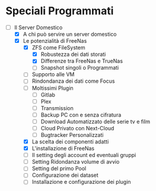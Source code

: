 # Speciali Programmati

- [ ]  Il Server Domestico
    - [X]  A chi può servire un server domestico
    - [X]  Le potenzialità di FreeNas
        - [X]  ZFS come FileSystem
            - [X]  Robustezza dei dati storati
            - [X] Differenze tra FreeNas e TrueNas
            - [ ]  Snapshot singoli o Programmati
        - [ ]  Supporto alle VM
        - [ ]  Rindondanza dei dati come Focus
        - [ ]  Moltissimi Plugin
            - [ ]  Gitlab
            - [ ]  Plex
            - [ ]  Transmission
            - [ ]  Backup PC con e senza cifratura
            - [ ]  Download Automatizzato delle serie tv e film
            - [ ]  Cloud Privato con Next-Cloud
            - [ ]  Bugtracker Personalizzati
        - [X]  La scelta dei componenti adatti
        - [X]  L'installazione di FreeNas
        - [ ]  Il setting degli account ed eventuali gruppi
        - [ ]  Setting Ridondanza volume di avvio
        - [ ]  Setting del primo Pool
        - [ ]  Configurazione dei dataset
        - [ ]  Installazione e configurazione dei plugin
